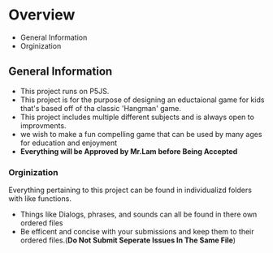 # Overview

- General Information
- Orginization


## General Information 
- This project runs on P5JS.
- This project is for the purpose of designing an eductaional game for kids that's based off of tha classic 'Hangman' game. 
- This project includes multiple different subjects and is always open to improvments.
- we wish to make a fun compelling game that can be used by many ages for education and enjoyment 
- **Everything will be Approved by Mr.Lam before Being Accepted**

### Orginization 
Everything pertaining to this project can be found in individualizd folders with like functions.

- Things like Dialogs, phrases, and sounds can all be found in there own ordered files
- Be efficent and concise with your submissions and keep them to their ordered files.(**Do Not Submit Seperate Issues In The Same File**)
